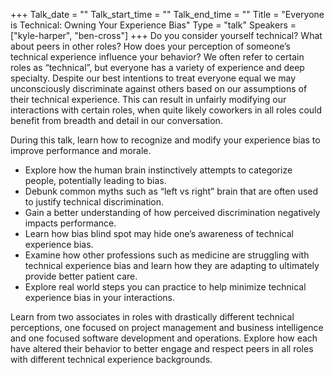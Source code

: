 +++
Talk_date = ""
Talk_start_time = ""
Talk_end_time = ""
Title = "Everyone is Technical: Owning Your Experience Bias"
Type = "talk"
Speakers = ["kyle-harper", "ben-cross"]
+++
Do you consider yourself technical? What about peers in other roles? How does your perception of someone’s technical experience influence your behavior? We often refer to certain roles as “technical”, but everyone has a variety of experience and deep specialty. Despite our best intentions to treat everyone equal we may unconsciously discriminate against others based on our assumptions of their technical experience. This can result in unfairly modifying our interactions with certain roles, when quite likely coworkers in all roles could benefit from breadth and detail in our conversation.
 
During this talk, learn how to recognize and modify your experience bias to improve performance and morale.

* Explore how the human brain instinctively attempts to categorize people, potentially leading to bias.
* Debunk common myths such as “left vs right” brain that are often used to justify technical discrimination.
* Gain a better understanding of how perceived discrimination negatively impacts performance.
* Learn how bias blind spot may hide one’s awareness of technical experience bias.
* Examine how other professions such as medicine are struggling with technical experience bias and learn how they are adapting to ultimately provide better patient care.
* Explore real world steps you can practice to help minimize technical experience bias in your interactions.
 
Learn from two associates in roles with drastically different technical perceptions, one focused on project management and business intelligence and one focused software development and operations. Explore how each have altered their behavior to better engage and respect peers in all roles with different technical experience backgrounds.
